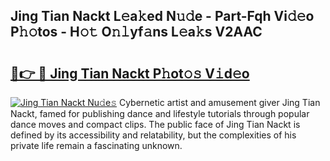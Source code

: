 ## Jing Tian Nackt L𝚎a𝚔ed N𝚞𝚍e - Part-Fqh Vi𝚍𝚎o P𝚑𝚘tos - H𝚘𝚝 O𝚗𝚕yf𝚊ns L𝚎a𝚔s V2AAC

# <h2><a href="http://kf6hme.oniu.top/?m=Jing+Tian+Nackt">🔗👉 🔴 Jing Tian Nackt P𝚑ot𝚘𝚜 V𝚒d𝚎o</a></h2>

[![Jing Tian Nackt Nu𝚍e𝚜](https://i.imgur.com/0qMVB7G.gif)](http://kf6hme.oniu.top/?m=Jing+Tian+Nackt)
Cybernetic artist and amusement giver Jing Tian Nackt, famed for publishing dance and lifestyle tutorials through popular dance moves and compact clips. The public face of Jing Tian Nackt is defined by its accessibility and relatability, but the complexities of his private life remain a fascinating unknown.  
